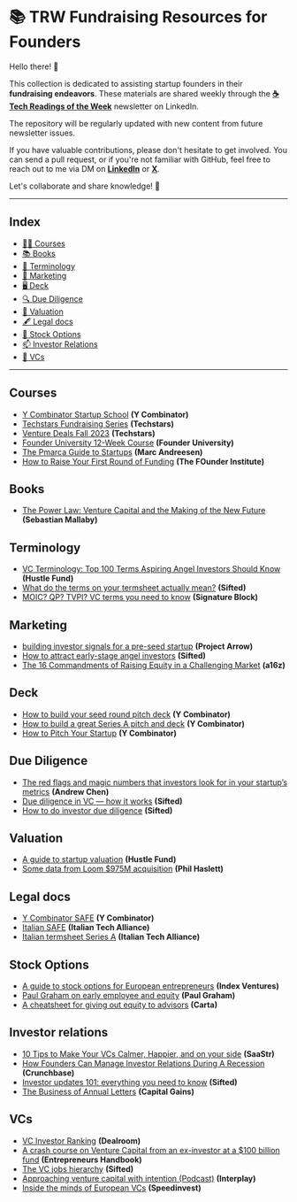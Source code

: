 # 📚 TRW Fundraising Resources for Founders

Hello there! 👋

This collection is dedicated to assisting startup founders in their **fundraising endeavors**. These materials are shared weekly through the [**☕ Tech Readings of the Week**](https://www.linkedin.com/build-relation/newsletter-follow?entityUrn=7039008827605692416) newsletter on LinkedIn.

The repository will be regularly updated with new content from future newsletter issues.

If you have valuable contributions, please don't hesitate to get involved. You can send a pull request, or if you're not familiar with GitHub, feel free to reach out to me via DM on [**LinkedIn**](https://www.linkedin.com/in/edoardo-reggiani/) or [**X**](https://twitter.com/EdoardoReggiani).

Let's collaborate and share knowledge! 🚀

---

## Index

- [👩‍🏫 Courses](#courses)
- [📚 Books](#books)
- [💬 Terminology](#terminology)
- [📢 Marketing](#marketing)
- [🖥️ Deck](#deck)
- [🔍 Due Diligence](#due-diligence)
- [💸 Valuation](#valuation)
- [🖋️ Legal docs](#legal-docs)
- [🤑 Stock Options](#stock-options)
- [📫 Investor Relations](#investor-relations)
- [🦄 VCs](#vcs)

---
## Courses
* [Y Combinator Startup School](https://www.startupschool.org/) **(Y Combinator)**
* [Techstars Fundraising Series](https://accelerate.techstars.com/fundraising-series) **(Techstars)**
* [Venture Deals Fall 2023](https://venturedeals.techstars.com/courses/venture-deals-Fall-2023) **(Techstars)**
* [Founder University 12-Week Course](https://www.founder.university/) **(Founder University)**
* [The Pmarca Guide to Startups](https://fictivekin.github.io/pmarchive-jekyll//index.html#guide-to-startups) **(Marc Andreesen)**
* [How to Raise Your First Round of Funding](https://fi.co/first-startup-funding) **(The FOunder Institute)**

## Books
* [The Power Law: Venture Capital and the Making of the New Future](https://www.goodreads.com/book/show/58009109-the-power-law) **(Sebastian Mallaby)**

## Terminology
* [VC Terminology: Top 100 Terms Aspiring Angel Investors Should Know](https://www.hustlefund.vc/post/vc-terminology) **(Hustle Fund)**
* [What do the terms on your termsheet actually mean?](https://sifted.eu/articles/details-term-sheet-actually-mean/) **(Sifted)**
* [MOIC? QP? TVPI? VC terms you need to know](https://www.linkedin.com/pulse/moic-qp-tvpi-ryan-hoover-abhze/) **(Signature Block)**

## Marketing
* [building investor signals for a pre-seed startup](https://projectarrow.substack.com/p/building-pre-seed-signals-for-your) **(Project Arrow)**
* [How to attract early-stage angel investors](https://sifted.eu/articles/how-to-attract-early-stage-angel-investors) **(Sifted)**
* [The 16 Commandments of Raising Equity in a Challenging Market](https://a16z.com/2023/05/02/the-16-commandments-of-raising-equity-in-a-challenging-market/) **(a16z)**

## Deck
* [How to build your seed round pitch deck](https://www.ycombinator.com/library/2u-how-to-build-your-seed-round-pitch-deck) **(Y Combinator)**
* [How to build a great Series A pitch and deck](https://www.ycombinator.com/library/8d-how-to-build-a-great-series-a-pitch-and-deck) **(Y Combinator)**
* [How to Pitch Your Startup](https://www.ycombinator.com/library/6q-how-to-pitch-your-startup) **(Y Combinator)**

## Due Diligence
* [The red flags and magic numbers that investors look for in your startup’s metrics](https://andrewchen.com/investor-metrics-deck/) **(Andrew Chen)**
* [Due diligence in VC — how it works](https://sifted.eu/articles/due-diligence-how-it-works) **(Sifted)**
* [How to do investor due diligence](https://sifted.eu/articles/how-to-do-due-diligence-on-your-investors) **(Sifted)**

## Valuation
* [A guide to startup valuation](https://www.hustlefund.vc/post/startup-valuation-guide) **(Hustle Fund)**
* [Some data from Loom $975M acquisition](https://www.linkedin.com/feed/update/urn:li:activity:7118308684660645888/) **(Phil Haslett)**

## Legal docs
* [Y Combinator SAFE](https://www.ycombinator.com/documents) **(Y Combinator)**
* [Italian SAFE](https://www.italiantechalliance.com/risorse) **(Italian Tech Alliance)**
* [Italian termsheet Series A](https://www.italiantechalliance.com/risorse) **(Italian Tech Alliance)**

## Stock Options
* [A guide to stock options for European entrepreneurs](https://www.indexventures.com/rewardingtalent/handbook) **(Index Ventures)**
* [Paul Graham on early employee and equity](https://twitter.com/paulg/status/1646465300144041989) **(Paul Graham)**
* [A cheatsheet for giving out equity to advisors](https://www.linkedin.com/posts/peterjameswalker_cartadata-advisors-equity-activity-7108494985343221761-Ni5q) **(Carta)**

## Investor relations
* [10 Tips to Make Your VCs Calmer, Happier, and on your side](https://www.saastr.com/10-tips-to-make-your-vcs-calmer-happier-and-on-your-side) **(SaaStr)**
* [How Founders Can Manage Investor Relations During A Recession](https://news.crunchbase.com/startups/founders-investor-relations-recession-ripple-cohen) **(Crunchbase)**
* [Investor updates 101: everything you need to know](https://sifted.eu/articles/investor-updates-101) **(Sifted)**
* [The Business of Annual Letters](https://capitalgains.thediff.co/p/annual-letters/) **(Capital Gains)**

## VCs
* [VC Investor Ranking](https://dealroom.co/guides/vc-investor-ranking) **(Dealroom)**
* [A crash course on Venture Capital from an ex-investor at a $100 billion fund](https://entrepreneurshandbook.co/a-crash-course-on-venture-capital-from-an-ex-investor-at-a-100-billion-fund-8effbac9062) **(Entrepreneurs Handbook)**
* [The VC jobs hierarchy](https://sifted.eu/articles/what-every-job-role-in-a-vc-firm-actually-entails) **(Sifted)**
* [Approaching venture capital with intention (Podcast)](https://www.interplay.vc/podcast/approaching-venture-capital-with-intention-seth-levine-foundry) **(Interplay)**
* [Inside the minds of European VCs](https://my.visme.co/view/016mp816-inside-the-minds-of-european-vcs-speedinvest) **(Speedinvest)**
